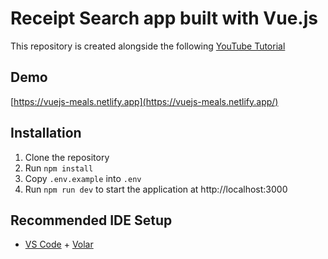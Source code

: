 # Receipt Search app built with Vue.js

This repository is created alongside the following [YouTube Tutorial](https://youtu.be/cfiN8lCA3RM)

## Demo

[https://vuejs-meals.netlify.app](https://vuejs-meals.netlify.app/)

## Installation

1. Clone the repository
1. Run `npm install`
1. Copy `.env.example` into `.env`
1. Run `npm run dev` to start the application at http://localhost:3000

## Recommended IDE Setup

- [VS Code](https://code.visualstudio.com/) + [Volar](https://marketplace.visualstudio.com/items?itemName=Vue.volar)
